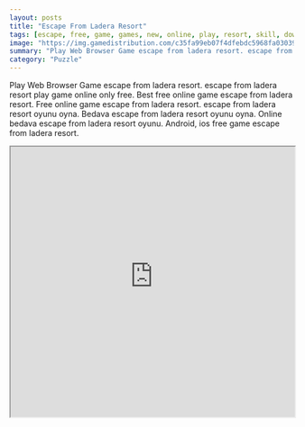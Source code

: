 ```yaml
---
layout: posts
title: "Escape From Ladera Resort"
tags: [escape, free, game, games, new, online, play, resort, skill, download, free, eight, ladera, free, online, games, oyna, game, free, games, play, play, games]
image: "https://img.gamedistribution.com/c35fa99eb07f4dfebdc5968fa0303901.jpg"
summary: "Play Web Browser Game escape from ladera resort. escape from ladera resort play game online only free. Best free online game escape from ladera resort. Free online game escape from ladera resort. escape from ladera resort oyunu oyna. Bedava escape from ladera resort oyunu oyna. Online bedava escape from ladera resort oyunu. Android, ios free game escape from ladera resort."
category: "Puzzle"
---
```


Play Web Browser Game escape from ladera resort. escape from ladera resort play game online only free. Best free online game escape from ladera resort. Free online game escape from ladera resort. escape from ladera resort oyunu oyna. Bedava escape from ladera resort oyunu oyna. Online bedava escape from ladera resort oyunu. Android, ios free game escape from ladera resort.

<iframe width="100%" height="480px;" src="https://flash.gamedistribution.com?game=c35fa99eb07f4dfebdc5968fa0303901"></iframe>